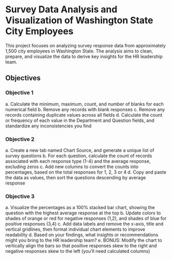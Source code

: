 # Survey Data Analysis and Visualization of Washington State City Employees
This project focuses on analyzing survey response data from approximately 1,500 city employees in Washington State. 
The analysis aims to clean, prepare, and visualize the data to derive key insights for the HR leadership team.
## Objectives 
### Objective 1
a.	Calculate the minimum, maximum, count, and number of blanks for each numerical field
b.	Remove any records with blank responses
c.	Remove any records containing duplicate values across all fields
d.	Calculate the count or frequency of each value in the Department and Question fields, and standardize any inconsistencies you find
### Objective 2
a.	Create a new tab named Chart Source, and generate a unique list of survey questions
b.	For each question, calculate the count of records associated with each response type (1-4) and the average response, excluding zeros
c.	Add new columns to convert the counts into percentages, based on the total responses for 1, 2, 3 or 4
d.	Copy and paste the data as values, then sort the questions descending by average response
### Objective 3
a.	Visualize the percentages as a 100% stacked bar chart, showing the question with the highest average response at the top
b.	Update colors to shades of orange or red for negative responses (1,2), and shades of blue for positive responses (3,4)
c.	Add data labels and remove the x-axis, title and vertical gridlines, then format individual chart elements to improve readability
d.	Based on your findings, what insights or recommendations might you bring to the HR leadership team?
e.	BONUS: Modify the chart to vertically align the bars so that positive responses skew to the right and negative responses skew to the left (you’ll need calculated columns)
